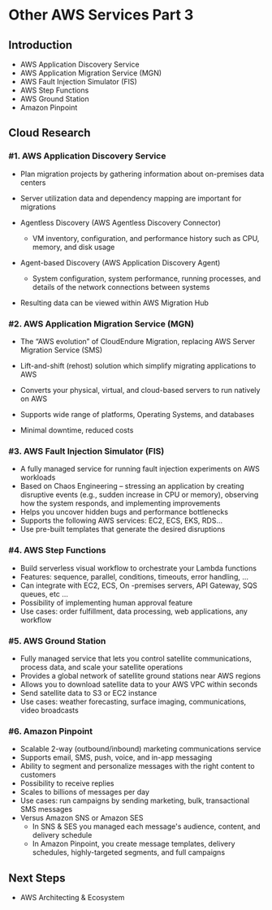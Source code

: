 # Other AWS Services Part 3


## Introduction


- AWS Application Discovery Service
- AWS Application Migration Service (MGN)
- AWS Fault Injection Simulator (FIS)
- AWS Step Functions
- AWS Ground Station
- Amazon Pinpoint


## Cloud Research


### #1. AWS Application Discovery Service


- Plan migration projects by gathering information about on-premises data centers
- Server utilization data and dependency mapping are important for migrations

- Agentless Discovery (AWS Agentless Discovery Connector)
    - VM inventory, configuration, and performance history such as CPU, memory, and disk usage
- Agent-based Discovery (AWS Application Discovery Agent)
    - System configuration, system performance, running processes, and details of the network connections between systems
- Resulting data can be viewed within AWS Migration Hub


### #2. AWS Application Migration Service (MGN)


- The “AWS evolution” of CloudEndure Migration, replacing AWS Server Migration Service (SMS)

- Lift-and-shift (rehost) solution which simplify migrating applications to AWS
- Converts your physical, virtual, and cloud-based servers to run natively on AWS
- Supports wide range of platforms, Operating Systems, and databases
- Minimal downtime, reduced costs


### #3. AWS Fault Injection Simulator (FIS)


- A fully managed service for running fault injection experiments on AWS workloads
- Based on Chaos Engineering – stressing an application by creating disruptive events (e.g., sudden increase in CPU or memory), observing how the system responds, and implementing improvements
- Helps you uncover hidden bugs and performance bottlenecks
- Supports the following AWS services: EC2, ECS, EKS, RDS…
- Use pre-built templates that generate the desired disruptions


### #4. AWS Step Functions


- Build serverless visual workflow to orchestrate your Lambda functions
- Features: sequence, parallel, conditions, timeouts, error handling, …
- Can integrate with EC2, ECS, On
-premises servers, API Gateway, SQS queues, etc …
- Possibility of implementing human approval feature
- Use cases: order fulfillment, data processing, web applications, any workflow


### #5. AWS Ground Station


- Fully managed service that lets you control satellite communications, process data, and scale your satellite operations
- Provides a global network of satellite ground stations near AWS regions
- Allows you to download satellite data to your AWS VPC within seconds
- Send satellite data to S3 or EC2 instance
- Use cases: weather forecasting, surface imaging, communications, video broadcasts


### #6. Amazon Pinpoint


- Scalable 2-way (outbound/inbound) marketing communications service
- Supports email, SMS, push, voice, and in-app messaging
- Ability to segment and personalize messages with the right content to customers
- Possibility to receive replies
- Scales to billions of messages per day
- Use cases: run campaigns by sending marketing, bulk, transactional SMS messages
- Versus Amazon SNS or Amazon SES
    - In SNS & SES you managed each message's audience, content, and delivery schedule
    - In Amazon Pinpoint, you create message templates, delivery schedules, highly-targeted segments, and full campaigns


## Next Steps


- AWS Architecting & Ecosystem

